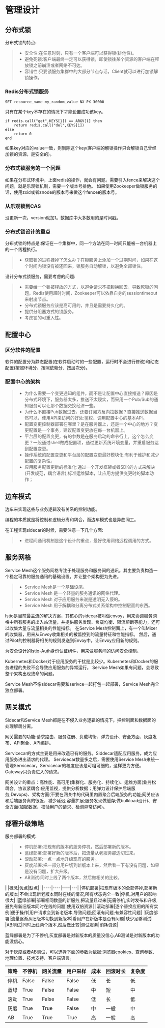 # 管理设计
## 分布式锁
分布式锁的特点:
>* 安全性:在任意时刻，只有一个客户端可以获得锁(排他性)。
>* 避免死锁:客户端最终一定可以获得锁，即使锁往某个资源的客户端在释放锁之前崩溃或者网络不可达。
>* 容错性:只要锁服务集群中的大部分节点存活，Client就可以进行加锁解锁操作。

### Redis分布式锁服务
```
SET resource_name my_random_value NX PX 30000
```
只有在某个key不存在的情况下才能设置成功该key。
```
if redis.call("get",KEYS[1]) == ARGV[1] then
    return redis.call("del",KEYS[1])
else
    return 0
end
```
如果key对应的value一致，则删除这个key(客户端的解锁操作只会解锁自己曾经加锁的资源，是安全的)。

### 分布式锁服务的一个问题
如果在分布式环境中，上面redis的操作，就会有问题。需要引入fence来解决这个问题，就是乐观锁机制，需要一个版本号排他。
如果使用Zookeeper做锁服务的话，使用zxid或者znode的版本号来做这个fence的版本号。

### 从乐观锁到CAS
没更新一次，version就加1。数据库中大多数用的是时间戳。

### 分布式锁设计的重点
分布式锁的特点是:保证在一个集群中，同一个方法在同一时间只能被一台机器上的一个线程执行。

>* 获取锁的进程挂掉了怎么办？在锁服务上添加一个过期时间，如果在这个时间内锁没有被还回来，锁服务自动解锁，以避免全部锁住。

设计分布式锁服务，需要考虑的问题:
>* 需要给一个锁被释放的方式，以避免请求不把锁换回去，导致死锁的问题。Redis使用超时时间，Zookeeper可以依靠自身的sessiontimeout来射出节点。
>* 分布式锁服务应该是高可用的，并且是需要持久化的。
>* 提供分阻塞方式的锁服务。
>* 考虑锁的可重入性。

## 配置中心
### 区分软件的配置
软件的配置分为静态配置(在软件启动时的一些配置，运行时不会进行修改)和动态配置(按照环境分、按照依赖分、按层次分)。

### 配置中心的架构
>* 为什么需要一个变更通知的组件，而不是让配置中心直接推送？原因是分布式环境下，服务器太多，推送不太现实，而采用一个Pub/Sub的通知服务可以让那个数据交换经济一些。
>* 为什么不直接Pub数据过去，还要订阅方反向拉数据？直接推送数据当然可以，使用API来访问的好处:鉴权、调用配置中心的基本API。
>* 配置变更控制器部署在哪里？是在服务器上，还是一个中心的地方？变更配置是一个事务，建议配置变更放在每一台机器上。
>* 平台层的配置变更，有的参数是在服务启动的命令行上，这个怎么变更？一般通过shell做成配置项，通过更新系统环境变量，并重启服务达到配置变更。
>* 操作系统的配置变更和平台层的配置变更最好模块化:有利于维护和减少配置的复杂性。
>* 应用服务配置更新的标准化:通过一个开发框架或者SDK的方式来解决(开发规范，耦合语言);标准运维脚本，让应用方提供变更时的脚本动作；


## 边车模式

边车来实现这些与业务逻辑没有关系的控制功能。

编程的本质就是将控制和逻辑分离和耦合，而边车模式也是异曲同工。

在工程实现sidecar的时候，需要注意一下几个方面:
>* 进程间通讯机制是这个设计的重点，最好使用网络远程调用的方式。

## 服务网格

Service Mesh这个服务网格专注于处理服务和服务间的通讯。其主要负责构造一个稳定可靠的服务通讯的基础设置，并让整个架构更为先进。
>* Service Mesh是一个基础设施。
>* Service Mesh 是一个轻量的服务通讯的网络代理。
>* Service Mesh 对于应用服务来说是透明无入侵的。
>* Service Mesh 用于解耦和分离分布式关系架构中控制层面的东西。

Istio是目前最主流的解决方案，其核心的sidecar被叫做envoy，用来协调服务网格中所有服务的出入站流量，并提供服务发现、负载均衡、限流熔断等能力，还可以收集大量与流量相关的性能指标。
在Service Mesh控制面上，有一个叫Mixer的收集器，用来从Envoy收集相关的被监控到的流量特征和性能指标。
然后，通过Pilot的控制器将相关的规则发送到Envoy中，让Envoy应用新的规则。

为安全设计的Istio-Auth身份认证组件，用来做服务间的访问安全控制。

Kubernetes和Docker对于应用服务的干扰是比较少。Kubernetes和Docker的服务进程的失败不会导致应用服务的异常运行。
Service Mesh如果有问题，会导致整个架构出现致命的问题。

Service Mesh不像sidecar需要和serivce一起打包一起部署，Service Mesh完全独立部署。

## 网关模式
Sidecar和Service Mesh都是在不侵入业务逻辑的情况下，把控制面和数据面的处理解耦分离。

网关需要的功能:请求路由、服务注册、负载均衡、弹力设计、安全方面、灰度发布、API聚合、API编排。

Servicecar的方式主要是用来改造已有的服务。Siddecar适配应用服务，成为应用服务进出请求的代理。
Servicecar数量多之后，需要使用Service Mesh来统一管理Servicecar。Servicecar的粒度应该是可粗可细的，这样更为方便。Gateway只负责进入的请求。

网关设计的重点：高性能、高可用(集群化、服务化、持续化)、运维方面(业务松耦合，协议紧耦合;应用监视，提供分析数据；用弹力设计保护后端服务;Devops)、架构方面(不要在网关中的代码里内置聚合后端服务的功能;网关应该和后端服务离的很近，减少延迟;容量扩展;服务发现做缓存;做bulkload设计)、安全方面(加密数据、校验用户的请求、检测异常访问)。

## 部署升级策略

服务部署的模式:
>* 停机部署:把现有的版本的服务停机，然后部署新的版本。
>* 蓝绿部署:部署好新的版本后，把流量从老服务那边切过来。
>* 滚动部署:一点一点地升级现有的服务。
>* 灰度部署:把一部分用户切到新版本上来，然后看一下有没有问题，如果是没有问题，扩大升级。
>* AB测试:同时上线了两个版本，然后做相关的比较。

| |概念|优点|缺点||
|----|----|----|---|
|停机部署|把现有版本的全部停掉,部署新的版本|不会出现新老版本同时在线的情况,所有状态完全一致|停机,对用户的影响很大|
|蓝绿部署|部署相同数量的新服务,把流量且过来|无需停机,实时发布和升级,避免有新旧版本同时在线的问题|使用双倍资源|
|滚动部署|逐个替换应用的所有实例|便于操作|用户请求会到新老版本,导致问题;回滚有问题;有兼容性问题|
|灰度部署|流量逐渐从旧版本切换到新版本|看用户在新版本是否有问题|缺少足够测试|
|AB测试|同时上线两个版本,然后做比较|测试服务|消耗资源|

蓝绿部署是为了不停机,灰度部署是对新版本的质量没信心,AB测试是对新版本的功能没信心。

对于灰度或者AB测试，可以选择下面的参数为依据:浏览器cookies、查询参数、地理位置、技术支持、客户端语言。

|策略|不停机|网关流量|用户采样|成本|回滚时长|复杂度|
|----|----|----|----|----|----|----|
|停机|False|False|False|低|长|低|
|蓝绿|True|False|False|中|短|中|
|滚动|True|False|False|低|长|低|
|灰度|True|True|False|中|一般|中|
|AB|True|True|True|高|一般|高|